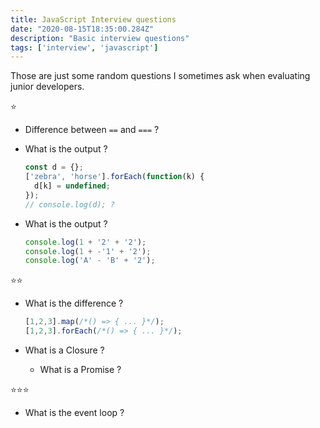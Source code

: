 ```yaml
---
title: JavaScript Interview questions
date: "2020-08-15T18:35:00.284Z"
description: "Basic interview questions"
tags: ['interview', 'javascript']
---
```


Those are just some random questions I sometimes ask when evaluating junior developers.

⭐

- Difference between `==` and `===` ?

- What is the output ?

  ```javascript
  const d = {};
  ['zebra', 'horse'].forEach(function(k) {
  	d[k] = undefined;
  });
  // console.log(d); ?
  ```


- What is the output ?

  ```javascript
  console.log(1 + '2' + '2');
  console.log(1 + -'1' + '2');
  console.log('A' - 'B' + '2');
  ```

 ⭐⭐

- What is the difference ?

  ```javascript
  [1,2,3].map(/*() => { ... }*/);
  [1,2,3].forEach(/*() => { ... }*/);
  ```



- What is a Closure ?


  - What is a Promise ?





⭐⭐⭐

- What is the event loop ?